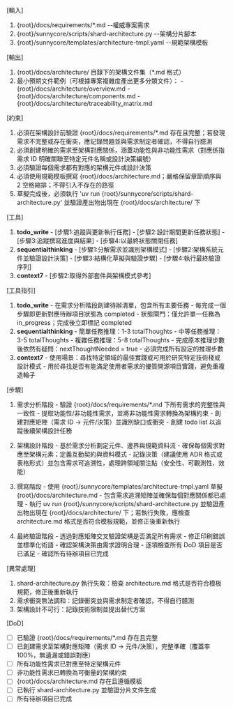 [輸入]
  1. {root}/docs/requirements/*.md --權威專案需求
  2. {root}/sunnycore/scripts/shard-architecture.py --架構分片腳本
  3. {root}/sunnycore/templates/architecture-tmpl.yaml --規範架構模板

[輸出]
  1. {root}/docs/architecture/ 目錄下的架構文件集（*.md 格式）
  2. 最小預期文件範例（可根據專案複雜度產出更多分類文件）：
    - {root}/docs/architecture/overview.md
    - {root}/docs/architecture/components.md
    - {root}/docs/architecture/traceability_matrix.md

[約束]
  1. 必須在架構設計前驗證 {root}/docs/requirements/*.md 存在且完整；若發現需求不完整或存在衝突，應記錄問題並與需求制定者確認，不得自行臆測
  2. 必須創建明確的需求至架構對應關係，涵蓋功能性與非功能性需求（對應係指需求 ID 明確關聯至特定元件名稱或設計決策編號）
  3. 必須驗證每個需求都有對應的架構元件或設計決策
  4. 必須使用規範模板撰寫 {root}/docs/architecture.md；嚴格保留章節順序與 2 空格縮排；不得引入不存在的路徑
  5. 草擬完成後，必須執行 'uv run {root}/sunnycore/scripts/shard-architecture.py' 並驗證產出物出現在 {root}/docs/architecture/ 下

[工具]
  1. **todo_write**
    - [步驟1:追蹤與更新執行任務]
    - [步驟2:設計期間更新任務狀態]
    - [步驟3:追蹤撰寫進度與結果]
    - [步驟4:以最終狀態關閉任務]
  2. **sequentialthinking**
    - [步驟1:分解需求並識別架構模式]
    - [步驟2:架構系統元件並驗證設計決策]
    - [步驟3:結構化草擬與驗證步驟]
    - [步驟4:執行最終驗證序列]
  3. **context7**
    - [步驟2:取得外部套件與架構模式參考]

[工具指引]
  1. **todo_write**
    - 在需求分析階段創建待辦清單，包含所有主要任務
    - 每完成一個步驟即更新對應待辦項目狀態為 completed
    - 狀態閘門：僅允許單一任務為 in_progress；完成後立即標記 completed
  2. **sequentialthinking**
    - 簡單任務推理：1-3 totalThoughts
    - 中等任務推理：3-5 totalThoughts
    - 複雜任務推理：5-8 totalThoughts
    - 完成原本推理步數後依然有疑問：nextThoughtNeeded = true
    - 必須完成所有設定的推理步數
  3. **context7**
    - 使用場景：尋找特定領域的最佳實踐或可用於研究特定技術棧或設計模式
    - 用於尋找是否有能滿足使用者需求的優質開源項目實踐，避免重複造輪子

[步驟]
  1. 需求分析階段
    - 驗證 {root}/docs/requirements/*.md 下所有需求的完整性與一致性
    - 提取功能性/非功能性需求，並將非功能性需求轉換為架構約束
    - 創建對應矩陣（需求 ID → 元件/決策）並識別缺口或衝突
    - 創建 todo list 以追蹤後續架構設計任務

  2. 架構設計階段
    - 基於需求分析劃定元件、邊界與規範資料流
    - 確保每個需求對應至架構元素；定義互動契約與資料模式
    - 記錄決策（建議使用 ADR 格式或表格形式）並包含需求可追溯性，處理跨領域關注點（安全性、可觀測性、效能）

  3. 撰寫階段
    - 使用 {root}/sunnycore/templates/architecture-tmpl.yaml 草擬 {root}/docs/architecture.md
    - 包含需求追溯矩陣並確保每個對應關係都已處理
    - 執行 uv run {root}/sunnycore/scripts/shard-architecture.py 並驗證產出物出現在 {root}/docs/architecture/ 下；若執行失敗，應檢查 architecture.md 格式是否符合模板規範，並修正後重新執行

  4. 最終驗證階段
    - 透過對應矩陣交叉驗證架構是否滿足所有需求
    - 修正印刷錯誤並標準化術語
    - 確認架構決策由需求證明合理
    - 逐項檢查所有 DoD 項目是否已滿足
    - 確認所有待辦項目已完成

[異常處理]
  1. shard-architecture.py 執行失敗：檢查 architecture.md 格式是否符合模板規範，修正後重新執行
  2. 需求衝突無法調和：記錄衝突並與需求制定者確認，不得自行臆測
  3. 架構設計不可行：記錄技術限制並提出替代方案

[DoD]
  - [ ] 已驗證 {root}/docs/requirements/*.md 存在且完整
  - [ ] 已創建需求至架構對應矩陣（需求 ID → 元件/決策），完整準確（覆蓋率100%，無遺漏或錯誤對應）
  - [ ] 所有功能性需求已對應至特定架構元件
  - [ ] 非功能性需求已轉換為可衡量的架構約束
  - [ ] {root}/docs/architecture.md 存在且遵循模板
  - [ ] 已執行 shard-architecture.py 並驗證分片文件生成
  - [ ] 所有待辦項目已完成
